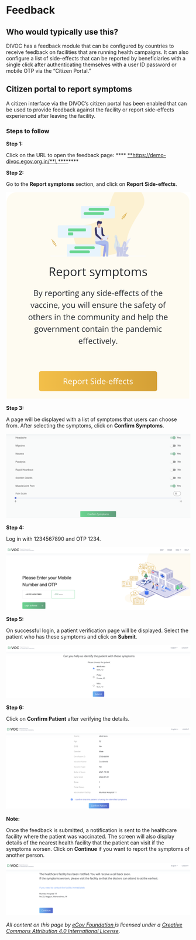 # Feedback

## Who would typically use this?&#x20;

DIVOC has a feedback module that can be configured by countries to receive feedback on facilities that are running health campaigns. It can also configure a list of side-effects that can be reported by beneficiaries with a single click after authenticating themselves with a user ID password or mobile OTP via the “Citizen Portal.”

## Citizen portal to report symptoms&#x20;

A citizen interface via the DIVOC’s citizen portal has been enabled that can be used to provide feedback against the facility or report side-effects experienced after leaving the facility.

### Steps to follow

**Step 1:**

Click on the URL to open the feedback page: **** [**https://demo-divoc.egov.org.in/**\
****](https://demo-divoc.egov.org.in)****

**Step 2:**

Go to the **Report symptoms** section, and click on **Report Side-effects**.

![](<../.gitbook/assets/Screenshot 2021-12-08 at 10.55.04 AM.png>)

**Step 3:**

A page will be displayed with a list of symptoms that users can choose from. After selecting the symptoms, click on **Confirm Symptoms**.

![](<../.gitbook/assets/Screenshot 2021-12-08 at 10.56.41 AM.png>)

**Step 4:**

Log in with 1234567890 and OTP 1234.&#x20;

![](<../.gitbook/assets/Screenshot 2021-12-08 at 1.41.00 PM.png>)

**Step 5:**

On successful login, a patient verification page will be displayed. Select the patient who has these symptoms and click on **Submit**.

![](<../.gitbook/assets/Screenshot 2021-12-08 at 1.42.51 PM.png>)

**Step 6:**

Click on **Confirm Patient** after verifying the details.

![](<../.gitbook/assets/Screenshot 2021-12-08 at 1.44.32 PM.png>)

**Note:**

Once the feedback is submitted, a notification is sent to the healthcare facility where the patient was vaccinated. The screen will also display details of the nearest health facility that the patient can visit if the symptoms worsen. Click on **Continue** if you want to report the symptoms of another person.

![](<../.gitbook/assets/Screenshot 2021-12-08 at 1.45.38 PM.png>)

_All content on this page by_ [_eGov Foundation_ ](https://egov.org.in)_is licensed under a_ [_Creative Commons Attribution 4.0 International License_](http://creativecommons.org/licenses/by/4.0/)_._
